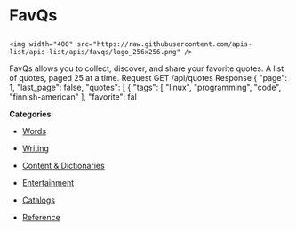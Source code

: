 # FavQs<p align="center">
    <img width="400" src="https://raw.githubusercontent.com/apis-list/apis-list/apis/favqs/logo_256x256.png" />
</p>

FavQs allows you to collect, discover, and share your favorite quotes.  A list of quotes, paged 25 at a time. Request GET /api/quotes Response { "page": 1, "last_page": false, "quotes": [ { "tags": [ "linux", "programming", "code", "finnish-american" ], "favorite": fal

**Categories**:

- [Words](https://github/apis-list/apis-list#words)

- [Writing](https://github/apis-list/apis-list#writing)

- [Content & Dictionaries](https://github/apis-list/apis-list#content-and-dictionaries)

- [Entertainment](https://github/apis-list/apis-list#entertainment)

- [Catalogs](https://github/apis-list/apis-list#catalogs)

- [Reference](https://github/apis-list/apis-list#reference)





